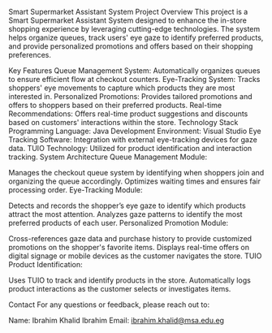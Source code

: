 Smart Supermarket Assistant System
Project Overview
This project is a Smart Supermarket Assistant System designed to enhance the in-store shopping experience by leveraging cutting-edge technologies. The system helps organize queues, track users' eye gaze to identify preferred products, and provide personalized promotions and offers based on their shopping preferences.

Key Features
Queue Management System: Automatically organizes queues to ensure efficient flow at checkout counters.
Eye-Tracking System: Tracks shoppers' eye movements to capture which products they are most interested in.
Personalized Promotions: Provides tailored promotions and offers to shoppers based on their preferred products.
Real-time Recommendations: Offers real-time product suggestions and discounts based on customers' interactions within the store.
Technology Stack
Programming Language: Java
Development Environment: Visual Studio
Eye Tracking Software: Integration with external eye-tracking devices for gaze data.
TUIO Technology: Utilized for product identification and interaction tracking.
System Architecture
Queue Management Module:

Manages the checkout queue system by identifying when shoppers join and organizing the queue accordingly.
Optimizes waiting times and ensures fair processing order.
Eye-Tracking Module:

Detects and records the shopper’s eye gaze to identify which products attract the most attention.
Analyzes gaze patterns to identify the most preferred products of each user.
Personalized Promotion Module:

Cross-references gaze data and purchase history to provide customized promotions on the shopper's favorite items.
Displays real-time offers on digital signage or mobile devices as the customer navigates the store.
TUIO Product Identification:

Uses TUIO to track and identify products in the store.
Automatically logs product interactions as the customer selects or investigates items.


Contact
For any questions or feedback, please reach out to:

Name: Ibrahim Khalid Ibrahim
Email: ibrahim.khalid@msa.edu.eg
